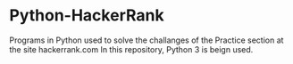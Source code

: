 # Python-HackerRank
Programs in Python used to solve the challanges of the Practice section at the site hackerrank.com
In this repository, Python 3 is beign used.
